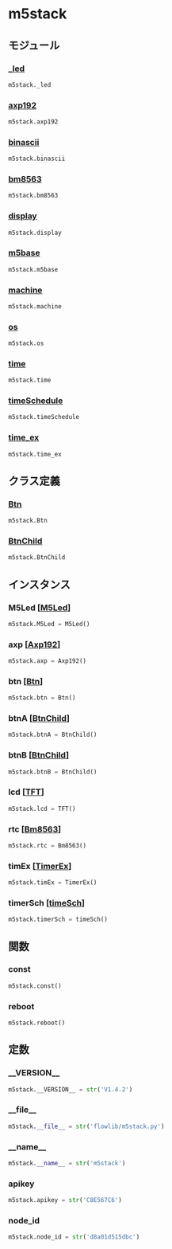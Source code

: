 # m5stack

## モジュール

### [\_led](../hw._led/)
```python
m5stack._led
```

### [axp192](../axp192/)
```python
m5stack.axp192
```

### [binascii](../binascii/)
```python
m5stack.binascii
```

### [bm8563](../bm8563/)
```python
m5stack.bm8563
```

### [display](../display/)
```python
m5stack.display
```

### [m5base](../m5base/)
```python
m5stack.m5base
```

### [machine](../machine/)
```python
m5stack.machine
```

### [os](../os/)
```python
m5stack.os
```

### [time](../time/)
```python
m5stack.time
```

### [timeSchedule](../timeSchedule/)
```python
m5stack.timeSchedule
```

### [time\_ex](../time_ex/)
```python
m5stack.time_ex
```
## クラス定義
### [Btn](../../class/m5stack.Btn/)
```python
m5stack.Btn
```
### [BtnChild](../../class/m5stack.BtnChild/)
```python
m5stack.BtnChild
```
## インスタンス
### M5Led [[M5Led](../../class/hw._led.M5Led/)]
```python
m5stack.M5Led = M5Led()
```
### axp [[Axp192](../../class/axp192.Axp192/)]
```python
m5stack.axp = Axp192()
```
### btn [[Btn](../../class/m5stack.Btn/)]
```python
m5stack.btn = Btn()
```
### btnA [[BtnChild](../../class/m5stack.BtnChild/)]
```python
m5stack.btnA = BtnChild()
```
### btnB [[BtnChild](../../class/m5stack.BtnChild/)]
```python
m5stack.btnB = BtnChild()
```
### lcd [[TFT](../../class/display.TFT/)]
```python
m5stack.lcd = TFT()
```
### rtc [[Bm8563](../../class/bm8563.Bm8563/)]
```python
m5stack.rtc = Bm8563()
```
### timEx [[TimerEx](../../class/time_ex.TimerEx/)]
```python
m5stack.timEx = TimerEx()
```
### timerSch [[timeSch](../../class/timeSchedule.timeSch/)]
```python
m5stack.timerSch = timeSch()
```
## 関数
### const
```python
m5stack.const()
```
### reboot
```python
m5stack.reboot()
```
## 定数
### \_\_VERSION\_\_
```python
m5stack.__VERSION__ = str('V1.4.2')
```
### \_\_file\_\_
```python
m5stack.__file__ = str('flowlib/m5stack.py')
```
### \_\_name\_\_
```python
m5stack.__name__ = str('m5stack')
```
### apikey
```python
m5stack.apikey = str('C8E567C6')
```
### node\_id
```python
m5stack.node_id = str('d8a01d515dbc')
```
